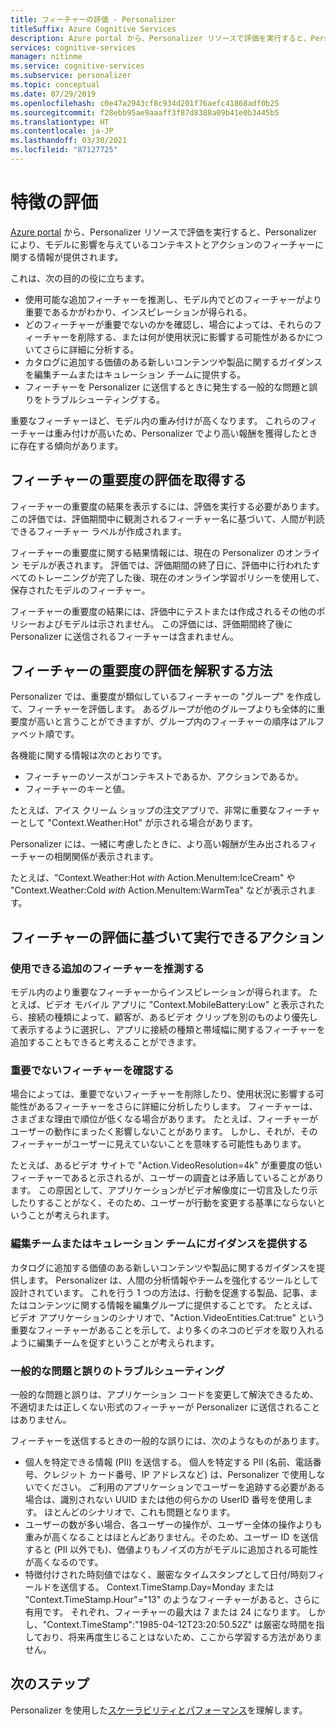 ```yaml
---
title: フィーチャーの評価 - Personalizer
titleSuffix: Azure Cognitive Services
description: Azure portal から、Personalizer リソースで評価を実行すると、Personalizer により、モデルに影響を与えているコンテキストとアクションのフィーチャーに関する情報が提供されます。
services: cognitive-services
manager: nitinme
ms.service: cognitive-services
ms.subservice: personalizer
ms.topic: conceptual
ms.date: 07/29/2019
ms.openlocfilehash: c0e47a2943cf8c934d201f76aefc41868adf0b25
ms.sourcegitcommit: f28ebb95ae9aaaff3f87d8388a09b41e0b3445b5
ms.translationtype: HT
ms.contentlocale: ja-JP
ms.lasthandoff: 03/30/2021
ms.locfileid: "87127725"
---
```

# <a name="feature-evaluation"></a>特徴の評価

[Azure portal](https://portal.azure.com) から、Personalizer リソースで評価を実行すると、Personalizer により、モデルに影響を与えているコンテキストとアクションのフィーチャーに関する情報が提供されます。 

これは、次の目的の役に立ちます。

* 使用可能な追加フィーチャーを推測し、モデル内でどのフィーチャーがより重要であるかがわかり、インスピレーションが得られる。
* どのフィーチャーが重要でないのかを確認し、場合によっては、それらのフィーチャーを削除する、または何が使用状況に影響する可能性があるかについてさらに詳細に分析する。
* カタログに追加する価値のある新しいコンテンツや製品に関するガイダンスを編集チームまたはキュレーション チームに提供する。
* フィーチャーを Personalizer に送信するときに発生する一般的な問題と誤りをトラブルシューティングする。

重要なフィーチャーほど、モデル内の重み付けが高くなります。 これらのフィーチャーは重み付けが高いため、Personalizer でより高い報酬を獲得したときに存在する傾向があります。

## <a name="getting-feature-importance-evaluation"></a>フィーチャーの重要度の評価を取得する

フィーチャーの重要度の結果を表示するには、評価を実行する必要があります。 この評価では、評価期間中に観測されるフィーチャー名に基づいて、人間が判読できるフィーチャー ラベルが作成されます。

フィーチャーの重要度に関する結果情報には、現在の Personalizer のオンライン モデルが表されます。 評価では、評価期間の終了日に、評価中に行われたすべてのトレーニングが完了した後、現在のオンライン学習ポリシーを使用して、保存されたモデルのフィーチャー。 

フィーチャーの重要度の結果には、評価中にテストまたは作成されるその他のポリシーおよびモデルは示されません。  この評価には、評価期間終了後に Personalizer に送信されるフィーチャーは含まれません。

## <a name="how-to-interpret-the-feature-importance-evaluation"></a>フィーチャーの重要度の評価を解釈する方法

Personalizer では、重要度が類似しているフィーチャーの "グループ" を作成して、フィーチャーを評価します。 あるグループが他のグループよりも全体的に重要度が高いと言うことができますが、グループ内のフィーチャーの順序はアルファベット順です。

各機能に関する情報は次のとおりです。

* フィーチャーのソースがコンテキストであるか、アクションであるか。
* フィーチャーのキーと値。

たとえば、アイス クリーム ショップの注文アプリで、非常に重要なフィーチャーとして "Context.Weather:Hot" が示される場合があります。

Personalizer には、一緒に考慮したときに、より高い報酬が生み出されるフィーチャーの相関関係が表示されます。

たとえば、"Context.Weather:Hot *with* Action.MenuItem:IceCream" や "Context.Weather:Cold *with* Action.MenuItem:WarmTea" などが表示されます。

## <a name="actions-you-can-take-based-on-feature-evaluation"></a>フィーチャーの評価に基づいて実行できるアクション

### <a name="imagine-additional-features-you-could-use"></a>使用できる追加のフィーチャーを推測する

モデル内のより重要なフィーチャーからインスピレーションが得られます。 たとえば、ビデオ モバイル アプリに "Context.MobileBattery:Low" と表示されたら、接続の種類によって、顧客が、あるビデオ クリップを別のものより優先して表示するように選択し、アプリに接続の種類と帯域幅に関するフィーチャーを追加することもできると考えることができます。

### <a name="see-what-features-are-not-important"></a>重要でないフィーチャーを確認する

場合によっては、重要でないフィーチャーを削除したり、使用状況に影響する可能性があるフィーチャーをさらに詳細に分析したりします。 フィーチャーは、さまざまな理由で順位が低くなる場合があります。 たとえば、フィーチャーがユーザーの動作にまったく影響しないことがあります。 しかし、それが、そのフィーチャーがユーザーに見えていないことを意味する可能性もあります。 

たとえば、あるビデオ サイトで "Action.VideoResolution=4k" が重要度の低いフィーチャーであると示されるが、ユーザーの調査とは矛盾していることがあります。 この原因として、アプリケーションがビデオ解像度に一切言及したり示したりすることがなく、そのため、ユーザーが行動を変更する基準にならないということが考えられます。

### <a name="provide-guidance-to-editorial-or-curation-teams"></a>編集チームまたはキュレーション チームにガイダンスを提供する

カタログに追加する価値のある新しいコンテンツや製品に関するガイダンスを提供します。 Personalizer は、人間の分析情報やチームを強化するツールとして設計されています。 これを行う 1 つの方法は、行動を促進する製品、記事、またはコンテンツに関する情報を編集グループに提供することです。 たとえば、ビデオ アプリケーションのシナリオで、"Action.VideoEntities.Cat:true" という重要なフィーチャーがあることを示して、より多くのネコのビデオを取り入れるように編集チームを促すということが考えられます。

### <a name="troubleshoot-common-problems-and-mistakes"></a>一般的な問題と誤りのトラブルシューティング

一般的な問題と誤りは、アプリケーション コードを変更して解決できるため、不適切または正しくない形式のフィーチャーが Personalizer に送信されることはありません。 

フィーチャーを送信するときの一般的な誤りには、次のようなものがあります。

* 個人を特定できる情報 (PII) を送信する。 個人を特定する PII (名前、電話番号、クレジット カード番号、IP アドレスなど) は、Personalizer で使用しないでください。 ご利用のアプリケーションでユーザーを追跡する必要がある場合は、識別されない UUID または他の何らかの UserID 番号を使用します。 ほとんどのシナリオで、これも問題となります。
* ユーザーの数が多い場合、各ユーザーの操作が、ユーザー全体の操作よりも重みが高くなることはほとんどありません。そのため、ユーザー ID を送信すると (PII 以外でも)、価値よりもノイズの方がモデルに追加される可能性が高くなるのです。
* 特徴付けされた時刻値ではなく、厳密なタイムスタンプとして日付/時刻フィールドを送信する。 Context.TimeStamp.Day=Monday または "Context.TimeStamp.Hour"="13" のようなフィーチャーがあると、さらに有用です。 それぞれ、フィーチャーの最大は 7 または 24 になります。 しかし、"Context.TimeStamp":"1985-04-12T23:20:50.52Z" は厳密な時間を指しており、将来再度生じることはないため、ここから学習する方法がありません。

## <a name="next-steps"></a>次のステップ

Personalizer を使用した[スケーラビリティとパフォーマンス](concepts-scalability-performance.md)を理解します。

